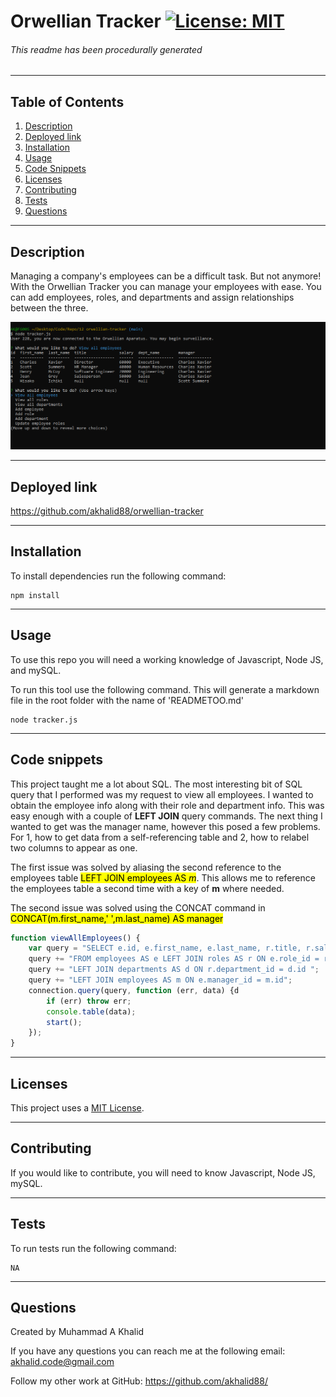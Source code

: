 # Orwellian Tracker  [![License: MIT](https://img.shields.io/badge/License-MIT-yellow.svg)](https://opensource.org/licenses/MIT) 
###### This readme has been procedurally generated 

-----------------------
## Table of Contents
1. [Description](#description)
2. [Deployed link](#deployed-link)
3. [Installation](#installation)
4. [Usage](#usage)
5. [Code Snippets](#code-snippets)
6. [Licenses](#licenses)
7. [Contributing](#contributing)
8. [Tests](#tests)
9. [Questions](#questions)

-----------------------
## Description
Managing a company's employees can be a difficult task. But not anymore! With the Orwellian Tracker you can manage your employees with ease. You can add employees, roles, and departments and assign relationships between the three.

![Employees](readme/employees.png)

-----------------------
## Deployed link
https://github.com/akhalid88/orwellian-tracker

-----------------------
## Installation
To install dependencies run the following command:
```
npm install
```

-----------------------
## Usage
To use this repo you will need a working knowledge of Javascript, Node JS, and mySQL. 

To run this tool use the following command. This will generate a markdown file in the root folder with the name of 'READMETOO.md'

```
node tracker.js
```
-----------------------
## Code snippets

This project taught me a lot about SQL. The most interesting bit of SQL query that I performed was my request to view all employees. I wanted to obtain the employee info along with their role and department info. This was easy enough with a couple of **LEFT JOIN** query commands. The next thing I wanted to get was the manager name, however this posed a few problems. For 1, how to get data from a self-referencing table and 2, how to relabel two columns to appear as one.

The first issue was solved by aliasing the second reference to the employees table <mark>LEFT JOIN employees AS *m*</mark>. This allows me to reference the employees table a second time with a key of **m** where needed.

The second issue was solved using the CONCAT command in <mark>CONCAT(m.first_name,' ',m.last_name) AS manager</mark>


```javascript
function viewAllEmployees() {
	var query = "SELECT e.id, e.first_name, e.last_name, r.title, r.salary, d.dept_name, CONCAT(m.first_name,' ', m.last_name) AS manager ";
	query += "FROM employees AS e LEFT JOIN roles AS r ON e.role_id = r.id ";
	query += "LEFT JOIN departments AS d ON r.department_id = d.id ";
	query += "LEFT JOIN employees AS m ON e.manager_id = m.id";
	connection.query(query, function (err, data) {d
		if (err) throw err;
		console.table(data);
		start();
	});
}
```

-----------------------
## Licenses
This project uses a [MIT License](https://opensource.org/licenses/MIT). 

-----------------------
## Contributing
If you would like to contribute, you will need to know Javascript, Node JS, mySQL.

-----------------------
## Tests
To run tests run the following command:
```
NA
```

-----------------------
## Questions
Created by Muhammad A Khalid

If you have any questions you can reach me at the following email: [akhalid.code@gmail.com](mailto:akhalid.code@gmail.com)

Follow my other work at GitHub: https://github.com/akhalid88/
